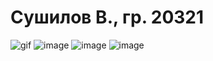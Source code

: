 # Сушилов В., гр. 20321
![gif](hello.gif)
![image](https://github.com/user-attachments/assets/b09719cc-d2a4-4df5-9e8f-dea7a3e66413)
![image](https://github.com/user-attachments/assets/482a4c05-e818-45e5-ac17-45e352408196)
![image](https://github.com/user-attachments/assets/25733a62-6a44-4644-9e9c-7e79e8cc7a9f)

